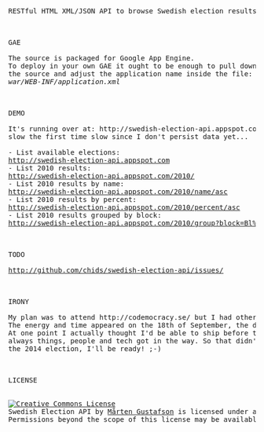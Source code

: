 <pre>
RESTful HTML XML/JSON API to browse Swedish election results



GAE

The source is packaged for Google App Engine.
To deploy in your own GAE it ought to be enough to pull down
the source and adjust the application name inside the file:
<i>war/WEB-INF/application.xml</i>



DEMO

It's running over at: http://swedish-election-api.appspot.com and it's dead
slow the first time slow since I don't persist data yet...

- List available elections:
<a href="http://swedish-election-api.appspot.com">http://swedish-election-api.appspot.com</a>
- List 2010 results:
<a href="http://swedish-election-api.appspot.com/2010/">http://swedish-election-api.appspot.com/2010/</a>
- List 2010 results by name:
<a href="http://swedish-election-api.appspot.com/2010/name/asc">http://swedish-election-api.appspot.com/2010/name/asc</a>
- List 2010 results by percent:
<a href="http://swedish-election-api.appspot.com/2010/percent/asc">http://swedish-election-api.appspot.com/2010/percent/asc</a>
- List 2010 results grouped by block:
<a href="http://swedish-election-api.appspot.com/2010/group?block=Bl%C3%A5tt:M,C,FP,KD&block=R%C3%B6tt:S,MP,V&block=Mis%C3%A4r:SD">http://swedish-election-api.appspot.com/2010/group?block=Bl%C3%A5tt:M,C,FP,KD&block=R%C3%B6tt:S,MP,V&block=Mis%C3%A4r:SD</a>



TODO

<a href="http://github.com/chids/swedish-election-api/issues/">http://github.com/chids/swedish-election-api/issues/</a>



IRONY

My plan was to attend http://codemocracy.se/ but I had other plans and other things got in the way.
The energy and time appeared on the 18th of September, the day before the 2010 election in Sweden.
At one point I actually thought I'd be able to ship before the counting of votes started. But as
always things, people and tech got in the way. So that didn't happen which kinda sucks. But for
the 2014 election, I'll be ready! ;-)



LICENSE


<a rel="license" href="http://creativecommons.org/licenses/by/3.0/"><img alt="Creative Commons License" style="border-width:0" src="http://i.creativecommons.org/l/by/3.0/88x31.png" /></a><br /><span xmlns:dc="http://purl.org/dc/elements/1.1/" property="dc:title">Swedish Election API</span> by <a xmlns:cc="http://creativecommons.org/ns#" href="http://github.com/chids/swedish-election-api" property="cc:attributionName" rel="cc:attributionURL">Mårten Gustafson</a> is licensed under a <a rel="license" href="http://creativecommons.org/licenses/by/3.0/">Creative Commons Attribution 3.0 Unported License</a>.
Permissions beyond the scope of this license may be available at <a xmlns:cc="http://creativecommons.org/ns#" href="http://marten.gustafson.pp.se/" rel="cc:morePermissions">http://marten.gustafson.pp.se/</a
</pre>